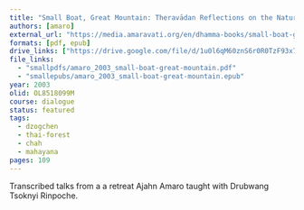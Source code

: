 ```yaml
---
title: "Small Boat, Great Mountain: Theravādan Reflections on the Natural Great Perfection"
authors: [amaro]
external_url: "https://media.amaravati.org/en/dhamma-books/small-boat-great-mountain"
formats: [pdf, epub]
drive_links: ["https://drive.google.com/file/d/1u0l6qM60znS6r0R0TzF93x7VJ0Bpffd9/view?usp=drivesdk", "https://obu.pages.dev/assets/epubs/1ykaDKt-dkO3R1ddgibOi1cp3R0z-O3XU.epub"]
file_links:
  - "smallpdfs/amaro_2003_small-boat-great-mountain.pdf"
  - "smallepubs/amaro_2003_small-boat-great-mountain.epub"
year: 2003
olid: OL8518099M
course: dialogue
status: featured
tags:
  - dzogchen
  - thai-forest
  - chah
  - mahayana
pages: 109
---
```


Transcribed talks from a a retreat Ajahn Amaro taught with Drubwang Tsoknyi Rinpoche.
